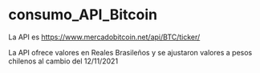 # consumo_API_Bitcoin

La API es https://www.mercadobitcoin.net/api/BTC/ticker/

La API ofrece valores en Reales Brasileños y se ajustaron valores a pesos chilenos al cambio del 12/11/2021
